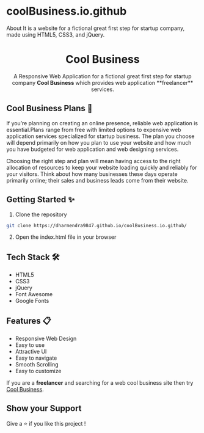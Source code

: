 # coolBusiness.io.github
About It is a website for a fictional great first step for startup company, made using HTML5, CSS3, and jQuery.
 <h1 align="center">Cool Business</h1>
  <p align="center">A Responsive Web Application for a fictional great first step for startup company <b>Cool Business</b> which provides web application **freelancer** services.</p>

## Cool Business Plans 📜

If you’re planning on creating an online presence, reliable web application is essential.Plans range from free with limited options to expensive web application services specialized for  startup business. The plan you choose will depend primarily on how you plan to use your website and how much you have budgeted for web application and web designing services.

Choosing the right step and plan will mean having access to the right allocation of resources to keep your website loading quickly and reliably for your visitors. Think about how many businesses these days operate primarily online; their sales and business leads come from their website.

## Getting Started ✨

1. Clone the repository

```bash
git clone https://dharmendra9847.github.io/coolBusiness.io.github/
```

2. Open the index.html file in your browser

## Tech Stack 🛠️

- HTML5
- CSS3
- jQuery
- Font Awesome
- Google Fonts

## Features 📋

- Responsive Web Design
- Easy to use
- Attractive UI
- Easy to navigate
- Smooth Scrolling
- Easy to customize

If you are a **freelancer** and searching for a web cool business site then try [Cool Business](https://dharmendra9847.github.io/coolBusiness.io.github/index.html).

## Show your Support

Give a ⭐️ if you like this project !
